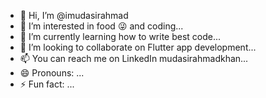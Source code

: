 - 👋 Hi, I’m @imudasirahmad
- 👀 I’m interested in food 😜 and coding...
- 🌱 I’m currently learning how to write best code...
- 💞️ I’m looking to collaborate on Flutter app development...
- 📫 You can reach me on LinkedIn  mudasirahmadkhan...
- 😄 Pronouns: ...
- ⚡ Fun fact: ...

<!---
imudasirahmad/imudasirahmad is a ✨ special ✨ repository because its `README.md` (this file) appears on your GitHub profile.
You can click the Preview link to take a look at your changes.
--->
